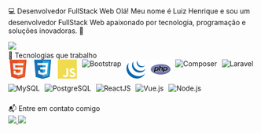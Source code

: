 💻 Desenvolvedor FullStack Web
Olá! Meu nome é Luiz Henrique e sou um desenvolvedor FullStack Web apaixonado por tecnologia, programação e soluções inovadoras. 🚀

<div align="left"> 
  <a href="https://github.com/kaioken200x/github-readme-stats"> 
    <img height=180 src="https://github-readme-stats.vercel.app/api?username=kaioken200x&show_icons=true&theme=dracula" /> </a> 
  <!--<a href="https://github.com/kaioken200x/convoychat"> <img height=180 src="https://github-readme-stats.vercel.app/api/top-langs?username=kaioken200x&layout=compact&langs_count=8&theme=dracula&card_width=320" /> </a>--> 
</div>
🚀 Tecnologias que trabalho
<div style="display: flex; flex-wrap: wrap; gap: 10px;"> <img alt="HTML" height="40" src="https://raw.githubusercontent.com/devicons/devicon/master/icons/html5/html5-original.svg"> <img alt="CSS" height="40" src="https://raw.githubusercontent.com/devicons/devicon/master/icons/css3/css3-original.svg"> <img alt="JavaScript" height="40" src="https://raw.githubusercontent.com/devicons/devicon/master/icons/javascript/javascript-plain.svg"> <img alt="Bootstrap" height="40" src="https://cdn.jsdelivr.net/gh/devicons/devicon/icons/bootstrap/bootstrap-original.svg"> <img alt="jQuery" height="40" src="https://raw.githubusercontent.com/devicons/devicon/master/icons/jquery/jquery-original.svg"> <img alt="PHP" height="40" src="https://raw.githubusercontent.com/devicons/devicon/master/icons/php/php-original.svg"> <img alt="Composer" height="40" src="https://cdn.jsdelivr.net/gh/devicons/devicon/icons/composer/composer-original.svg"> <img alt="Laravel" height="40" src="https://cdn.jsdelivr.net/gh/devicons/devicon/icons/laravel/laravel-plain-wordmark.svg"> <img alt="MySQL" height="40" src="https://cdn.jsdelivr.net/gh/devicons/devicon/icons/mysql/mysql-original-wordmark.svg"> <img alt="PostgreSQL" height="40" src="https://cdn.jsdelivr.net/gh/devicons/devicon/icons/postgresql/postgresql-original-wordmark.svg"> <img alt="ReactJS" height="40" src="https://cdn.jsdelivr.net/gh/devicons/devicon/icons/react/react-original.svg"> <img alt="Vue.js" height="40" src="https://cdn.jsdelivr.net/gh/devicons/devicon/icons/vuejs/vuejs-original.svg"> <img alt="Node.js" height="40" src="https://cdn.jsdelivr.net/gh/devicons/devicon/icons/nodejs/nodejs-original.svg"> </div>
📬 Entre em contato comigo
<div> <a href="mailto:luiz_henrique_933@hotmail.com"> <img src="https://img.shields.io/badge/-Gmail-D14836?style=for-the-badge&logo=gmail&logoColor=white"> </a> <a href="https://www.linkedin.com/in/luiz-henrique-206211168/" target="_blank"> <img src="https://img.shields.io/badge/-LinkedIn-%230077B5?style=for-the-badge&logo=linkedin&logoColor=white"> </a> </div>
